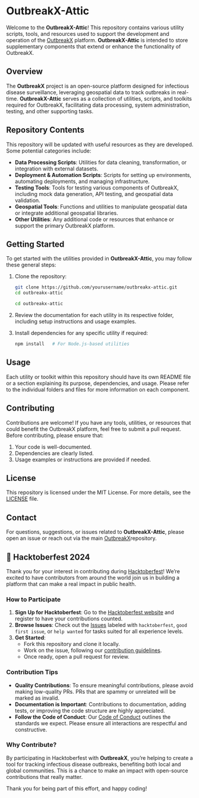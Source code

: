 # OutbreakX-Attic

Welcome to the **OutbreakX-Attic**! This repository contains various utility scripts, tools, and resources used to support the development and operation of the [OutbreakX](https://github.com/SixthFlow-Reserach-OS/OutbreakX/) platform. **OutbreakX-Attic** is intended to store supplementary components that extend or enhance the functionality of OutbreakX.

## Overview

The **OutbreakX** project is an open-source platform designed for infectious disease surveillance, leveraging geospatial data to track outbreaks in real-time. **OutbreakX-Attic** serves as a collection of utilities, scripts, and toolkits required for OutbreakX, facilitating data processing, system administration, testing, and other supporting tasks.

## Repository Contents

This repository will be updated with useful resources as they are developed. Some potential categories include:

- **Data Processing Scripts**: Utilities for data cleaning, transformation, or integration with external datasets.
- **Deployment & Automation Scripts**: Scripts for setting up environments, automating deployments, and managing infrastructure.
- **Testing Tools**: Tools for testing various components of OutbreakX, including mock data generation, API testing, and geospatial data validation.
- **Geospatial Tools**: Functions and utilities to manipulate geospatial data or integrate additional geospatial libraries.
- **Other Utilities**: Any additional code or resources that enhance or support the primary OutbreakX platform.

## Getting Started

To get started with the utilities provided in **OutbreakX-Attic**, you may follow these general steps:

1. Clone the repository:
   ```bash
   git clone https://github.com/yourusername/outbreakx-attic.git
   cd outbreakx-attic
   ```

   ```bash
   cd outbreakx-attic
   ```

2. Review the documentation for each utility in its respective folder, including setup instructions and usage examples.

3. Install dependencies for any specific utility if required:
   ```bash
   npm install   # For Node.js-based utilities
   ```

## Usage

Each utility or toolkit within this repository should have its own README file or a section explaining its purpose, dependencies, and usage. Please refer to the individual folders and files for more information on each component.

## Contributing

Contributions are welcome! If you have any tools, utilities, or resources that could benefit the OutbreakX platform, feel free to submit a pull request. Before contributing, please ensure that:

1. Your code is well-documented.
2. Dependencies are clearly listed.
3. Usage examples or instructions are provided if needed.

## License

This repository is licensed under the MIT License. For more details, see the [LICENSE](LICENSE) file.

## Contact

For questions, suggestions, or issues related to **OutbreakX-Attic**, please open an issue or reach out via the main [OutbreakX](https://github.com/SixthFlow-Reserach-OS/OutbreakX/)repository.

## 🎉 Hacktoberfest 2024

Thank you for your interest in contributing during [Hacktoberfest](https://hacktoberfest.com/)! We’re excited to have contributors from around the world join us in building a platform that can make a real impact in public health.

### How to Participate

1. **Sign Up for Hacktoberfest**: Go to the [Hacktoberfest website](https://hacktoberfest.com/) and register to have your contributions counted.
2. **Browse Issues**: Check out the [Issues](https://github.com/SixthFlow-Reserach-OS/OutbreakX/issues) labeled with `hacktoberfest`, `good first issue`, or `help wanted` for tasks suited for all experience levels.
3. **Get Started**:
   - Fork this repository and clone it locally.
   - Work on the issue, following our [contribution guidelines](docs/CONTRIBUTING.md).
   - Once ready, open a pull request for review.

### Contribution Tips

- **Quality Contributions**: To ensure meaningful contributions, please avoid making low-quality PRs. PRs that are spammy or unrelated will be marked as invalid.
- **Documentation is Important**: Contributions to documentation, adding tests, or improving the code structure are highly appreciated.
- **Follow the Code of Conduct**: Our [Code of Conduct](docs/CODE_OF_CONDUCT.md) outlines the standards we expect. Please ensure all interactions are respectful and constructive.

### Why Contribute?

By participating in Hacktoberfest with **OutbreakX**, you’re helping to create a tool for tracking infectious disease outbreaks, benefiting both local and global communities. This is a chance to make an impact with open-source contributions that really matter. 

Thank you for being part of this effort, and happy coding!


